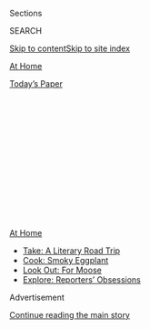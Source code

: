 <div id="app">

<div>

<div>

<div>

<div class="NYTAppHideMasthead css-1q2w90k e1suatyy0">

<div class="section css-ui9rw0 e1suatyy2">

<div class="css-eph4ug er09x8g0">

<div class="css-6n7j50">

</div>

<span class="css-1dv1kvn">Sections</span>

<div class="css-10488qs">

<span class="css-1dv1kvn">SEARCH</span>

</div>

[Skip to content](#site-content)[Skip to site index](#site-index)

</div>

<div id="masthead-section-label" class="css-1wr3we4 eaxe0e00">

[At
Home](https://www.nytimes3xbfgragh.onion/spotlight/at-home)

</div>

<div class="css-10698na e1huz5gh0">

</div>

</div>

<div id="masthead-bar-one" class="section hasLinks css-15hmgas e1csuq9d3">

<div class="css-uqyvli e1csuq9d0">

</div>

<div class="css-1uqjmks e1csuq9d1">

</div>

<div class="css-9e9ivx">

[](https://myaccount.nytimes3xbfgragh.onion/auth/login?response_type=cookie&client_id=vi)

</div>

<div class="css-1bvtpon e1csuq9d2">

[Today’s
Paper](https://www.nytimes3xbfgragh.onion/section/todayspaper)

</div>

</div>

</div>

</div>

<div data-aria-hidden="false">

<div id="site-content" data-role="main">

<div>

<div class="css-1aor85t" style="opacity:0.000000001;z-index:-1;visibility:hidden">

<div class="css-1hqnpie">

<div class="css-epjblv">

<span class="css-17xtcya">[At
Home](/spotlight/at-home)</span><span class="css-x15j1o">|</span><span class="css-fwqvlz">How
to Stay Safer on Mass
Transit</span>

</div>

<div class="css-k008qs">

<div class="css-1iwv8en">

<span class="css-18z7m18"></span>

<div>

</div>

</div>

<span class="css-1n6z4y">https://nyti.ms/30k8YP9</span>

<div class="css-1705lsu">

<div class="css-4xjgmj">

<div class="css-4skfbu" data-role="toolbar" data-aria-label="Social Media Share buttons, Save button, and Comments Panel with current comment count" data-testid="share-tools">

  - 
  - 
  - 
  - 
    
    <div class="css-6n7j50">
    
    </div>

  - 

</div>

</div>

</div>

</div>

</div>

</div>

<div id="NYT_TOP_BANNER_REGION" class="css-13pd83m">

<div>

<div id="maps-athome-menu" class="section interactive-content interactive-size-medium css-1edisqu">

<div class="css-17ih8de interactive-body">

<div class="at-home-nav__innerContainer">

<div class="at-home-nav__title">

[At
Home](https://www.nytimes3xbfgragh.onion/spotlight/at-home?action=click&pgtype=Article&state=default&region=TOP_BANNER&context=at_home_menu)

</div>

  - [Take: A Literary Road
    Trip](https://www.nytimes3xbfgragh.onion/2020/07/28/books/time-for-a-literary-road-trip.html?action=click&pgtype=Article&state=default&region=TOP_BANNER&context=at_home_menu)
  - [Cook: Smoky
    Eggplant](https://www.nytimes3xbfgragh.onion/2020/07/29/magazine/bored-with-your-home-cooking-some-smoky-eggplant-will-fix-that.html?action=click&pgtype=Article&state=default&region=TOP_BANNER&context=at_home_menu)
  - [Look Out: For
    Moose](https://www.nytimes3xbfgragh.onion/2020/07/27/travel/moose-michigan-isle-royale.html?action=click&pgtype=Article&state=default&region=TOP_BANNER&context=at_home_menu)
  - [Explore: Reporters’
    Obsessions](https://www.nytimes3xbfgragh.onion/interactive/2020/at-home/even-more-reporters-editors-diaries-lists-recommendations.html?action=click&pgtype=Article&state=default&region=TOP_BANNER&context=at_home_menu)

</div>

</div>

</div>

</div>

</div>

<div id="top-wrapper" class="css-1sy8kpn">

<div id="top-slug" class="css-l9onyx">

Advertisement

</div>

[Continue reading the main
story](#after-top)

<div class="ad top-wrapper" style="text-align:center;height:100%;display:block;min-height:250px">

<div id="top" class="place-ad" data-position="top" data-size-key="top">

</div>

</div>

<div id="after-top">

</div>

</div>

<div>

<div id="sponsor-wrapper" class="css-1hyfx7x">

<div id="sponsor-slug" class="css-19vbshk">

Supported by

</div>

[Continue reading the main
story](#after-sponsor)

<div id="sponsor" class="ad sponsor-wrapper" style="text-align:center;height:100%;display:block">

</div>

<div id="after-sponsor">

</div>

</div>

<div class="css-186x18t">

</div>

<div class="css-1vkm6nb ehdk2mb0">

# How to Stay Safer on Mass Transit

</div>

Timing your trip strategically, using contactless payments and not
eating onboard are some of the things to keep in
mind.

<div class="css-79elbk" data-testid="photoviewer-wrapper">

<div class="css-z3e15g" data-testid="photoviewer-wrapper-hidden">

</div>

<div class="css-1a48zt4 ehw59r15" data-testid="photoviewer-children">

![<span class="css-cnj6d5 e1z0qqy90" itemprop="copyrightHolder"><span class="css-1ly73wi e1tej78p0">Credit...</span><span><span>Mark
Wickens for The New York
Times</span></span></span>](https://static01.graylady3jvrrxbe.onion/images/2020/07/31/multimedia/31ah-transportation1/31ah-transportation1-articleLarge.jpg?quality=75&auto=webp&disable=upscale)

</div>

</div>

<div class="css-18e8msd">

<div class="css-vp77d3 epjyd6m0">

<div class="css-1baulvz">

By [<span class="css-1baulvz last-byline" itemprop="name">Katherine
Cusumano</span>](https://www.nytimes3xbfgragh.onion/by/katherine-cusumano)

</div>

</div>

  - 
    
    <div class="css-ld3wwf e16638kd2">
    
    Published Aug. 1, 2020Updated Aug. 3,
    2020
    
    </div>

  - 
    
    <div class="css-4xjgmj">
    
    <div class="css-pvvomx" data-role="toolbar" data-aria-label="Social Media Share buttons, Save button, and Comments Panel with current comment count" data-testid="share-tools">
    
      - 
      - 
      - 
      - 
        
        <div class="css-6n7j50">
        
        </div>
    
      - 
    
    </div>
    
    </div>

</div>

</div>

<div class="section meteredContent css-1r7ky0e" name="articleBody" itemprop="articleBody">

<div class="css-1fanzo5 StoryBodyCompanionColumn">

<div class="css-53u6y8">

In cities across the country, ridership on public transportation has
dropped precipitously as people have stayed home to help prevent the
spread of the coronavirus. But for some, continuing to take mass transit
was never optional. Many essential workers who cannot work remotely or
don’t drive have continued to ride buses, trains and ferries; they are
disproportionately people of color and the earners of lower incomes.

“The pandemic itself has changed the profile of who’s using the services
and what they’re using them for,” said Brian Taylor, a professor of
urban planning and public policy at the University of California, Los
Angeles. “It is mostly riders without other options who are coming back
to public transit so far” — that is, if they ever stopped riding. (The
school’s Institute of Transportation Studies, which Dr. Taylor directs,
is studying the effects of the pandemic on transportation, including on
public transit ridership, operations and finance.)

In some areas, ridership is now rebounding as businesses and workplaces
reopen: Last week in New York, subway ridership [was down
by](https://new.mta.info/coronavirus/ridership) 70 to 80 percent — but
that’s compared with as much as 93 percent in April. And thanks to the
Metropolitan Transportation Authority’s new cleaning protocols (and
suspended service between 1 a.m. and 5 a.m. for sanitizing), the trains
sparkle.

“At the beginning, they were thought of as sort of virus trains,” said
Sarah M. Kaufman, the associate director of the Rudin Center for
Transportation at New York University. That has been largely disproved;
in Paris and Tokyo, for example, the cities’ crowded trains have not
been linked to outbreak clusters. (Transit workers, though, have
suffered a steep toll: In New York, 131 M.T.A. workers
[have](https://www.nytimes3xbfgragh.onion/interactive/2020/07/26/nyregion/nyc-covid-19-mta-transit-workers.html)
died and more than 4,000 have tested positive for the virus. Some
employees [have
cited](https://www.nytimes3xbfgragh.onion/2020/04/08/nyregion/coronavirus-nyc-mta-subway.html)
a lack of widespread mask-wearing and social distancing early in the
pandemic.)

</div>

</div>

<div class="css-1fanzo5 StoryBodyCompanionColumn">

<div class="css-53u6y8">

So as traffic picks up again, on the streets and underground, what are
the best strategies to stay safe while commuting and making essential
trips? Here, a few experts weigh in.

### Choose your method wisely.

If you plan to go somewhere, evaluate which means of transportation
poses the least risk to yourself and others. “The more that you can be
in open air and the farther you can be from other people and the less
likely that other people will be without a mask is the safest way to
go,” said Robyn Gershon, a professor of epidemiology at New York
University focused on occupational and environmental safety. Dr. Gershon
and a team of scientists are working with TWU Local 100, a transit union
in New York that represents roughly 46,000 bus and subway workers, to
study the impact of the outbreak on its members.

Take into account how long you’ll be waiting for your chosen vessel to
arrive, she explained, and whether the terminal or station is inside or
outside. You could get to the ferry dock early, for instance, to ensure
that you get a seat on the upper deck in the open air; even inside,
there’s probably ample air circulation and space to [spread
out](https://twitter.com/vinbarone/status/1270470612071440386). If
you’re riding the bus, try to sit near a window, and keep it open.
Don’t do this on the subway, though: New York’s underground tunnels
are “full of steel dust and asbestos,” Ms. Kaufman explained. Choose the
escalator or stairs over the elevator if you can.

Or travel by bicycle. The use of bike-share programs in New York and
Chicago has
[ballooned](https://www.nytimes3xbfgragh.onion/2020/03/14/nyregion/coronavirus-nyc-bike-commute.html);
by June, Citi Bike had nearly [180,000 active
users](https://d21xlh2maitm24.cloudfront.net/nyc/June-2020-Citi-Bike-Monthly-Report.pdf?mtime=20200722104600)
— across Manhattan, Brooklyn, Queens, the Bronx and Jersey City — and
bikes became [difficult to
buy](https://www.nytimes3xbfgragh.onion/2020/05/18/nyregion/bike-shortage-coronavirus.html)
throughout the country. “My bike has been getting a lot more miles than
it ever has before,” said Dr. Mirna Mohanraj, a pulmonary and critical
care specialist at Mount Sinai Morningside, who has been riding all over
Manhattan, including some morning trips to Central Park, and into the
Bronx and Brooklyn.

</div>

</div>

<div class="css-1fanzo5 StoryBodyCompanionColumn">

<div class="css-53u6y8">

Most important, “if anyone has any symptoms or thinks they’re sick, they
should not take public transportation,” said Dr. Georges Benjamin, the
executive director of the American Public Health Association. Instead,
they should stay home and get in touch with their
doctor.

</div>

</div>

<div class="css-79elbk" data-testid="photoviewer-wrapper">

<div class="css-z3e15g" data-testid="photoviewer-wrapper-hidden">

</div>

<div class="css-1a48zt4 ehw59r15" data-testid="photoviewer-children">

![<span class="css-cnj6d5 e1z0qqy90" itemprop="copyrightHolder"><span class="css-1ly73wi e1tej78p0">Credit...</span><span>Marc
A.
Hermann/MTA</span></span>](https://static01.graylady3jvrrxbe.onion/images/2020/07/31/multimedia/31ah-transportation2/31ah-transportation2-articleLarge.jpg?quality=75&auto=webp&disable=upscale)

</div>

</div>

<div class="css-1fanzo5 StoryBodyCompanionColumn">

<div class="css-53u6y8">

### Pack well, but don’t overdo it.

Don’t leave home without a bottle of hand sanitizer that’s at least 60
percent alcohol and disinfectant wipes to clean your phone, which is a
germ magnet. And anytime you’re in close quarters with other people,
wear your mask, which “protects you from them and them from you,” Dr.
Benjamin said.

Some transportation agencies have made this easier by installing
sanitizer dispensers and offering masks. In San Francisco, Bay Area
Rapid Transit agents have distributed masks to riders [at stations
across the city](https://twitter.com/SFBART/status/1280632009560174592),
and in Portland, Ore., mask dispensers have been added to TriMet buses
and trains. The M.T.A. recently formed a volunteer “mask force” — clad
in unmissable yellow shirts — who roam the subways and buses handing out
free masks.

Don’t bring more than necessary: More than ever, Dr. Gershon said, you
don’t want to leave your bag sitting on the floor, saddling you with yet
another thing you should disinfect.

### Be strategic about your timing.

In Boston, the Massachusetts Bay Transportation Authority has
[introduced](https://www.mbta.com/projects/crowding-information-riders)
a real-time congestion tracker for more than 30 bus lines, with a simple
taxonomy (“not crowded,” “some crowding,” “crowded”), in an effort to
help riders make informed decisions about their travel times. The M.T.A.
is putting in effect a similar program:
[Onbuses](http://www.mta.info/press-release/nyc-transit/mta-announces-new-real-time-bus-ridership-tracker-web-and-app-0),
sensors count the number of passengers, which is then communicated to
potential riders through the agency’s app.

Regardless of whether your local transit network makes such data
available, you can attempt to avoid typically crowded times. Find out if
your employer will allow for more flexible hours so you can circumvent,
and not contribute to, the rush-hour crush. (During the 1918 flu
pandemic, the health commissioner
[directed](https://www.reuters.com/article/us-health-coronavirus-usa-subway/as-in-1918-new-york-may-use-staggered-work-hours-to-keep-subway-safe-idUSKBN22W1D2)
New York businesses to stagger commutes by just 15 minutes to reduce
crowds on transit and at office buildings.)

Continue to work remotely if you can to reduce crowding for essential
workers and others who are obligated to commute. And if you’re planning
to take public transit to run errands or socialize, or for any other
nonwork-related purpose, travel during off-peak
hours.

</div>

</div>

<div class="css-79elbk" data-testid="photoviewer-wrapper">

<div class="css-z3e15g" data-testid="photoviewer-wrapper-hidden">

</div>

<div class="css-1a48zt4 ehw59r15" data-testid="photoviewer-children">

<div class="css-1xdhyk6 erfvjey0">

<span class="css-1ly73wi e1tej78p0">Image</span>

<div class="css-zjzyr8">

<div data-testid="lazyimage-container" style="height:257.77777777777777px">

</div>

</div>

</div>

<span class="css-cnj6d5 e1z0qqy90" itemprop="copyrightHolder"><span class="css-1ly73wi e1tej78p0">Credit...</span><span>Mark
Wickens for The New York Times</span></span>

</div>

</div>

<div class="css-1fanzo5 StoryBodyCompanionColumn">

<div class="css-53u6y8">

### Avoid touching communal surfaces.

Keep your hands off the subway poles and rails to the ferry deck or onto
the bus. Don’t touch the turnstile as you move through it; stay away
from touch screens, keypads and elevator buttons. Make contactless
payments if they’re offered, and skip the paper tickets.

Though surface contamination is
[not](https://www.nytimes3xbfgragh.onion/2020/05/22/health/cdc-coronavirus-touching-surfaces.html)
the main way people contract Covid-19, Dr. Benjamin nevertheless
recommended washing your hands before departing on your journey and
again upon reaching your destination, in addition to sanitizing
frequently throughout. Think, too, about skipping the gloves, which can
pick up germs on one surface and spread them to another.

### Follow the directions.

Take note of the decals on the floor and signs you may see shepherding
you through the station, an effort by some operators — like the Chicago
Transit Authority — to reduce the number of people crossing paths and
decrease crowding. Riders should be “spreading ourselves out still so
we’re not packed in like sardines,” as Dr. Gershon put it, including
spacing out along the subway platform.

If you’re driving onto the ferry, the Washington State Department of
Transportation, which manages the largest ferry system in the United
States, recommends remaining in your car for the duration of your trip.
And if you’re boarding the bus, enter from the rear, to avoid shedding
respiratory droplets on the driver and other passengers. Many bus
systems, including those in Philadelphia and Minneapolis, have been
encouraging passengers to enter from the back for that precise reason.

### Don’t eat, and keep the volume down.

It might already be an unspoken norm on public transit, but it’s a good
public health practice, too: Don’t eat onboard, as eating can carry
particles from a surface to your face. “Once you’ve gotten into a public
setting, no matter how well sanitized you are, we’re touching things,”
Dr. Mohanraj said. “You’re risking putting whatever’s on your hand in
contact with your mouth, your nose, your eyes.” Besides, you’d have to
take off your mask.

Avoid extensive conversations, too; talking, and singing, sprays
aerosolized droplets that can carry virus particles. [In
Tokyo](https://www.sciencemag.org/news/2020/05/japan-ends-its-covid-19-state-emergency),
many riders were already accustomed to wearing masks and rarely talking;
these practices became universal with the pandemic’s onset.

</div>

</div>

<div class="css-1fanzo5 StoryBodyCompanionColumn">

<div class="css-53u6y8">

And most of all, respect your transit operator. Bus drivers, for
example, have been verbally and physically assaulted for enforcing mask
rules. “It’s just unconscionable,” Dr. Gershon said. “Nobody should have
to be afraid to go to work.”

</div>

</div>

<div>

</div>

</div>

<div>

</div>

<div>

</div>

<div>

</div>

<div>

<div id="bottom-wrapper" class="css-1ede5it">

<div id="bottom-slug" class="css-l9onyx">

Advertisement

</div>

[Continue reading the main
story](#after-bottom)

<div id="bottom" class="ad bottom-wrapper" style="text-align:center;height:100%;display:block;min-height:90px">

</div>

<div id="after-bottom">

</div>

</div>

</div>

</div>

</div>

## Site Index

<div>

</div>

## Site Information Navigation

  - [© <span>2020</span> <span>The New York Times
    Company</span>](https://help.nytimes3xbfgragh.onion/hc/en-us/articles/115014792127-Copyright-notice)

<!-- end list -->

  - [NYTCo](https://www.nytco.com/)
  - [Contact
    Us](https://help.nytimes3xbfgragh.onion/hc/en-us/articles/115015385887-Contact-Us)
  - [Work with us](https://www.nytco.com/careers/)
  - [Advertise](https://nytmediakit.com/)
  - [T Brand Studio](http://www.tbrandstudio.com/)
  - [Your Ad
    Choices](https://www.nytimes3xbfgragh.onion/privacy/cookie-policy#how-do-i-manage-trackers)
  - [Privacy](https://www.nytimes3xbfgragh.onion/privacy)
  - [Terms of
    Service](https://help.nytimes3xbfgragh.onion/hc/en-us/articles/115014893428-Terms-of-service)
  - [Terms of
    Sale](https://help.nytimes3xbfgragh.onion/hc/en-us/articles/115014893968-Terms-of-sale)
  - [Site
    Map](https://spiderbites.nytimes3xbfgragh.onion)
  - [Help](https://help.nytimes3xbfgragh.onion/hc/en-us)
  - [Subscriptions](https://www.nytimes3xbfgragh.onion/subscription?campaignId=37WXW)

</div>

</div>

</div>

</div>
